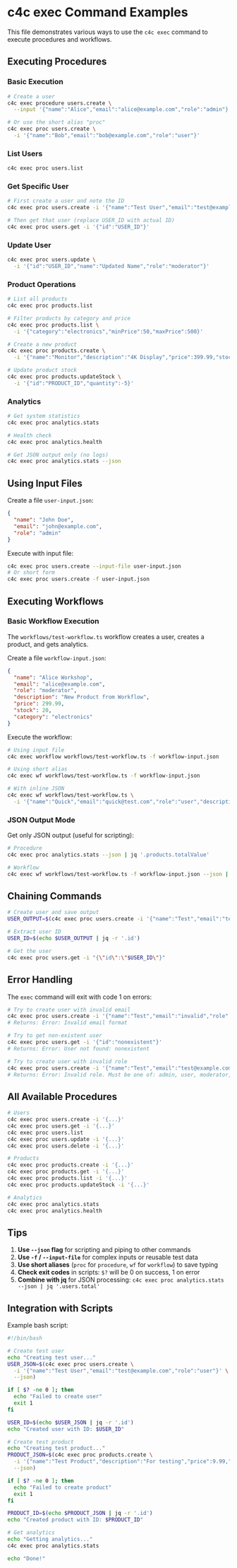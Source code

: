 # c4c exec Command Examples

This file demonstrates various ways to use the `c4c exec` command to execute procedures and workflows.

## Executing Procedures

### Basic Execution

```bash
# Create a user
c4c exec procedure users.create \
  --input '{"name":"Alice","email":"alice@example.com","role":"admin"}'

# Or use the short alias "proc"
c4c exec proc users.create \
  -i '{"name":"Bob","email":"bob@example.com","role":"user"}'
```

### List Users

```bash
c4c exec proc users.list
```

### Get Specific User

```bash
# First create a user and note the ID
c4c exec proc users.create -i '{"name":"Test User","email":"test@example.com"}'

# Then get that user (replace USER_ID with actual ID)
c4c exec proc users.get -i '{"id":"USER_ID"}'
```

### Update User

```bash
c4c exec proc users.update \
  -i '{"id":"USER_ID","name":"Updated Name","role":"moderator"}'
```

### Product Operations

```bash
# List all products
c4c exec proc products.list

# Filter products by category and price
c4c exec proc products.list \
  -i '{"category":"electronics","minPrice":50,"maxPrice":500}'

# Create a new product
c4c exec proc products.create \
  -i '{"name":"Monitor","description":"4K Display","price":399.99,"stock":10,"category":"electronics"}'

# Update product stock
c4c exec proc products.updateStock \
  -i '{"id":"PRODUCT_ID","quantity":-5}'
```

### Analytics

```bash
# Get system statistics
c4c exec proc analytics.stats

# Health check
c4c exec proc analytics.health

# Get JSON output only (no logs)
c4c exec proc analytics.stats --json
```

## Using Input Files

Create a file `user-input.json`:
```json
{
  "name": "John Doe",
  "email": "john@example.com",
  "role": "admin"
}
```

Execute with input file:
```bash
c4c exec proc users.create --input-file user-input.json
# Or short form
c4c exec proc users.create -f user-input.json
```

## Executing Workflows

### Basic Workflow Execution

The `workflows/test-workflow.ts` workflow creates a user, creates a product, and gets analytics.

Create a file `workflow-input.json`:
```json
{
  "name": "Alice Workshop",
  "email": "alice@example.com",
  "role": "moderator",
  "description": "New Product from Workflow",
  "price": 299.99,
  "stock": 20,
  "category": "electronics"
}
```

Execute the workflow:
```bash
# Using input file
c4c exec workflow workflows/test-workflow.ts -f workflow-input.json

# Using short alias
c4c exec wf workflows/test-workflow.ts -f workflow-input.json

# With inline JSON
c4c exec wf workflows/test-workflow.ts \
  -i '{"name":"Quick","email":"quick@test.com","role":"user","description":"Quick product","price":99.99,"stock":5,"category":"electronics"}'
```

### JSON Output Mode

Get only JSON output (useful for scripting):

```bash
# Procedure
c4c exec proc analytics.stats --json | jq '.products.totalValue'

# Workflow
c4c exec wf workflows/test-workflow.ts -f workflow-input.json --json | jq '.status'
```

## Chaining Commands

```bash
# Create user and save output
USER_OUTPUT=$(c4c exec proc users.create -i '{"name":"Test","email":"test@example.com"}' --json)

# Extract user ID
USER_ID=$(echo $USER_OUTPUT | jq -r '.id')

# Get the user
c4c exec proc users.get -i "{\"id\":\"$USER_ID\"}"
```

## Error Handling

The `exec` command will exit with code 1 on errors:

```bash
# Try to create user with invalid email
c4c exec proc users.create -i '{"name":"Test","email":"invalid","role":"user"}'
# Returns: Error: Invalid email format

# Try to get non-existent user
c4c exec proc users.get -i '{"id":"nonexistent"}'
# Returns: Error: User not found: nonexistent

# Try to create user with invalid role
c4c exec proc users.create -i '{"name":"Test","email":"test@example.com","role":"invalid"}'
# Returns: Error: Invalid role. Must be one of: admin, user, moderator, guest
```

## All Available Procedures

```bash
# Users
c4c exec proc users.create -i '{...}'
c4c exec proc users.get -i '{...}'
c4c exec proc users.list
c4c exec proc users.update -i '{...}'
c4c exec proc users.delete -i '{...}'

# Products
c4c exec proc products.create -i '{...}'
c4c exec proc products.get -i '{...}'
c4c exec proc products.list -i '{...}'
c4c exec proc products.updateStock -i '{...}'

# Analytics
c4c exec proc analytics.stats
c4c exec proc analytics.health
```

## Tips

1. **Use `--json` flag** for scripting and piping to other commands
2. **Use `-f` / `--input-file`** for complex inputs or reusable test data
3. **Use short aliases** (`proc` for `procedure`, `wf` for `workflow`) to save typing
4. **Check exit codes** in scripts: `$?` will be 0 on success, 1 on error
5. **Combine with jq** for JSON processing: `c4c exec proc analytics.stats --json | jq '.users.total'`

## Integration with Scripts

Example bash script:

```bash
#!/bin/bash

# Create test user
echo "Creating test user..."
USER_JSON=$(c4c exec proc users.create \
  -i '{"name":"Test User","email":"test@example.com","role":"user"}' \
  --json)

if [ $? -ne 0 ]; then
  echo "Failed to create user"
  exit 1
fi

USER_ID=$(echo $USER_JSON | jq -r '.id')
echo "Created user with ID: $USER_ID"

# Create test product
echo "Creating test product..."
PRODUCT_JSON=$(c4c exec proc products.create \
  -i '{"name":"Test Product","description":"For testing","price":9.99,"stock":100,"category":"test"}' \
  --json)

if [ $? -ne 0 ]; then
  echo "Failed to create product"
  exit 1
fi

PRODUCT_ID=$(echo $PRODUCT_JSON | jq -r '.id')
echo "Created product with ID: $PRODUCT_ID"

# Get analytics
echo "Getting analytics..."
c4c exec proc analytics.stats

echo "Done!"
```
